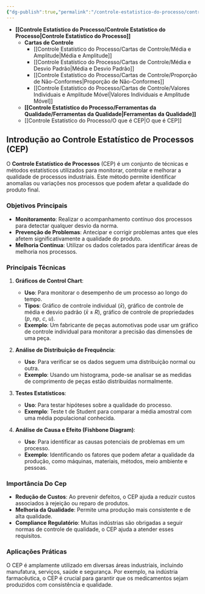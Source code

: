 ```yaml
---
{"dg-publish":true,"permalink":"/controle-estatistico-do-processo/controle-estatistico-do-processo/","dgShowLocalGraph":true,"created":"2025-05-20T13:30:13.821-03:00"}
---
```




- **[[Controle Estatístico do Processo/Controle Estatístico do Processo\|Controle Estatístico do Processo]]**
	- **Cartas de Controle**
		- [[Controle Estatístico do Processo/Cartas de Controle/Média e Amplitude\|Média e Amplitude]]
		- [[Controle Estatístico do Processo/Cartas de Controle/Média e Desvio Padrão\|Média e Desvio Padrão]]
		- [[Controle Estatístico do Processo/Cartas de Controle/Proporção de Não-Conformes\|Proporção de Não-Conformes]]
		- [[Controle Estatístico do Processo/Cartas de Controle/Valores Individuais e Amplitude Móvel\|Valores Individuais e Amplitude Móvel]]
	- **[[Controle Estatístico do Processo/Ferramentas da Qualidade/Ferramentas da Qualidade\|Ferramentas da Qualidade]]**
	- [[Controle Estatístico do Processo/O que é CEP\|O que é CEP]]



## Introdução ao Controle Estatístico de Processos (CEP)

O **Controle Estatístico de Processos** (CEP) é um conjunto de técnicas e métodos estatísticos utilizados para monitorar, controlar e melhorar a qualidade de processos industriais. Este método permite identificar anomalias ou variações nos processos que podem afetar a qualidade do produto final.

### Objetivos Principais

- **Monitoramento**: Realizar o acompanhamento contínuo dos processos para detectar qualquer desvio da norma.
- **Prevenção de Problemas**: Antecipar e corrigir problemas antes que eles afetem significativamente a qualidade do produto.
- **Melhoria Contínua**: Utilizar os dados coletados para identificar áreas de melhoria nos processos.

### Principais Técnicas

1. **Gráficos de Control Chart**:
   - **Uso**: Para monitorar o desempenho de um processo ao longo do tempo.
   - **Tipos**: Gráfico de controle individual ($\bar{x}$), gráfico de controle de média e desvio padrão ($\bar{x} \pm R$), gráfico de controle de propriedades ($p$, $np$, $c$, $u$).
   - **Exemplo**: Um fabricante de peças automotivas pode usar um gráfico de controle individual para monitorar a precisão das dimensões de uma peça.

2. **Análise de Distribuição de Frequência**:
   - **Uso**: Para verificar se os dados seguem uma distribuição normal ou outra.
   - **Exemplo**: Usando um histograma, pode-se analisar se as medidas de comprimento de peças estão distribuídas normalmente.

3. **Testes Estatísticos**:
   - **Uso**: Para testar hipóteses sobre a qualidade do processo.
   - **Exemplo**: Teste t de Student para comparar a média amostral com uma média populacional conhecida.

4. **Análise de Causa e Efeito (Fishbone Diagram)**:
   - **Uso**: Para identificar as causas potenciais de problemas em um processo.
   - **Exemplo**: Identificando os fatores que podem afetar a qualidade da produção, como máquinas, materiais, métodos, meio ambiente e pessoas.

### Importância Do Cep

- **Redução de Custos**: Ao prevenir defeitos, o CEP ajuda a reduzir custos associados à rejeição ou reparo de produtos.
- **Melhoria da Qualidade**: Permite uma produção mais consistente e de alta qualidade.
- **Compliance Regulatório**: Muitas indústrias são obrigadas a seguir normas de controle de qualidade, o CEP ajuda a atender esses requisitos.

### Aplicações Práticas

O CEP é amplamente utilizado em diversas áreas industriais, incluindo manufatura, serviços, saúde e segurança. Por exemplo, na indústria farmacêutica, o CEP é crucial para garantir que os medicamentos sejam produzidos com consistência e qualidade.
